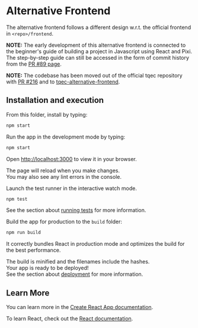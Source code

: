# Alternative Frontend

The alternative frontend follows a different design w.r.t. the official frontend in `<repo>/frontend`.

**NOTE:** The early development of this alternative frontend is connected to the beginner's guide
of building a project in Javascript using React and Pixi.
The step-by-step guide can still be accessed in the form of commit history from the
[PR #89 page](https://github.com/QCHackers/tqec/pull/89).

**NOTE:** The codebase has been moved out of the official tqec repository with
[PR #216](https://github.com/QCHackers/tqec/pull/216)
and to [tqec-alternative-frontend](https://github.com/QCHackers/tqec-alternative-frontend).



## Installation and execution

From this folder, install by typing:
```bash
npm start
```

Run the app in the development mode by typing:
```bash
npm start
```
Open [http://localhost:3000](http://localhost:3000) to view it in your browser.

The page will reload when you make changes.  
You may also see any lint errors in the console.

Launch the test runner in the interactive watch mode.
```bash
npm test
```
See the section about [running tests](https://facebook.github.io/create-react-app/docs/running-tests) for more information.

Build the app for production to the `build` folder:
```bash
npm run build
```
It correctly bundles React in production mode and optimizes the build for the best performance.

The build is minified and the filenames include the hashes.  
Your app is ready to be deployed!  
See the section about [deployment](https://facebook.github.io/create-react-app/docs/deployment) for more information.



## Learn More

You can learn more in the [Create React App documentation](https://facebook.github.io/create-react-app/docs/getting-started).

To learn React, check out the [React documentation](https://reactjs.org/).
